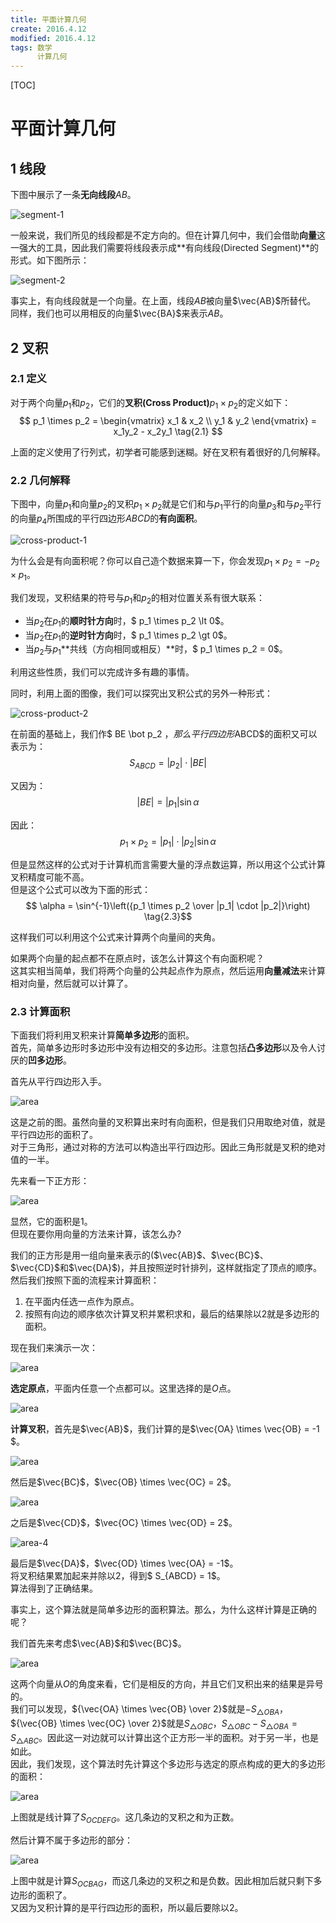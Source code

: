 ```yaml
---
title: 平面计算几何
create: 2016.4.12
modified: 2016.4.12
tags: 数学
      计算几何
---
```

[TOC]
# 平面计算几何
## 1 线段
下图中展示了一条**无向线段**$AB$。

![segment-1](http://git.oschina.net/riteme/blogimg/raw/master/geometry/segment-1.svg)

一般来说，我们所见的线段都是不定方向的。但在计算几何中，我们会借助**向量**这一强大的工具，因此我们需要将线段表示成**有向线段(Directed Segment)**的形式。如下图所示：

![segment-2](http://git.oschina.net/riteme/blogimg/raw/master/geometry/segment-2.svg)

事实上，有向线段就是一个向量。在上面，线段$AB$被向量$\vec{AB}$所替代。  
同样，我们也可以用相反的向量$\vec{BA}$来表示$AB$。

## 2 叉积
### 2.1 定义
对于两个向量$p_1$和$p_2$，它们的**叉积(Cross Product)**$p_1 \times p_2$的定义如下：
$$
p_1 \times p_2 = 
\begin{vmatrix}
x_1 & x_2 \\
y_1 & y_2
\end{vmatrix} = 
x_1y_2 - x_2y_1
\tag{2.1}
$$

上面的定义使用了行列式，初学者可能感到迷糊。好在叉积有着很好的几何解释。

### 2.2 几何解释
下图中，向量$p_1$和向量$p_2$的叉积$p_1 \times p_2$就是它们和与$p_1$平行的向量$p_3$和与$p_2$平行的向量$p_4$所围成的平行四边形$ABCD$的**有向面积**。

![cross-product-1](http://git.oschina.net/riteme/blogimg/raw/master/geometry/cross-product-1.svg)

为什么会是有向面积呢？你可以自己造个数据来算一下，你会发现$p_1 \times p_2 = -p_2 \times p_1$。

我们发现，叉积结果的符号与$p_1$和$p_2$的相对位置关系有很大联系：

* 当$p_2$在$p_1$的**顺时针方向**时，$ p_1 \times p_2 \lt 0$。  
* 当$p_2$在$p_1$的**逆时针方向**时，$ p_1 \times p_2 \gt 0$。  
* 当$p_2$与$p_1$**共线（方向相同或相反）**时，$ p_1 \times p_2 = 0$。

利用这些性质，我们可以完成许多有趣的事情。

同时，利用上面的图像，我们可以探究出叉积公式的另外一种形式：

![cross-product-2](http://git.oschina.net/riteme/blogimg/raw/master/geometry/cross-product-2.svg)

在前面的基础上，我们作$ BE \bot p_2 $，那么平行四边形$ABCD$的面积又可以表示为：
$$ S_{ABCD} = |p_2| \cdot |BE| $$

又因为：
$$ |BE| = |p_1| \sin \alpha $$

因此：
$$ p_1 \times p_2 = |p_1|\cdot|p_2|\sin \alpha \tag{2.2} $$

但是显然这样的公式对于计算机而言需要大量的浮点数运算，所以用这个公式计算叉积精度可能不高。  
但是这个公式可以改为下面的形式：
$$ \alpha = \sin^{-1}\left({p_1 \times p_2 \over |p_1| \cdot |p_2|}\right) \tag{2.3}$$

这样我们可以利用这个公式来计算两个向量间的夹角。

如果两个向量的起点都不在原点时，该怎么计算这个有向面积呢？  
这其实相当简单，我们将两个向量的公共起点作为原点，然后运用**向量减法**来计算相对向量，然后就可以计算了。

### 2.3 计算面积
下面我们将利用叉积来计算**简单多边形**的面积。  
首先，简单多边形时多边形中没有边相交的多边形。注意包括**凸多边形**以及令人讨厌的**凹多边形**。

首先从平行四边形入手。

![area](http://git.oschina.net/riteme/blogimg/raw/master/geometry/cross-product-1.svg)

这是之前的图。虽然向量的叉积算出来时有向面积，但是我们只用取绝对值，就是平行四边形的面积了。  
对于三角形，通过对称的方法可以构造出平行四边形。因此三角形就是叉积的绝对值的一半。

先来看一下正方形：

![area](http://git.oschina.net/riteme/blogimg/raw/master/geometry/area-1.svg)

显然，它的面积是$1$。  
但现在要你用向量的方法来计算，该怎么办?

我们的正方形是用一组向量来表示的($\vec{AB}$、$\vec{BC}$、$\vec{CD}$和$\vec{DA}$)，并且按照逆时针排列，这样就指定了顶点的顺序。  
然后我们按照下面的流程来计算面积：

1. 在平面内任选一点作为原点。  
2. 按照有向边的顺序依次计算叉积并累积求和，最后的结果除以$2$就是多边形的面积。

现在我们来演示一次：

![area](http://git.oschina.net/riteme/blogimg/raw/master/geometry/area-2.svg)

**选定原点**，平面内任意一个点都可以。这里选择的是$O$点。

![area](http://git.oschina.net/riteme/blogimg/raw/master/geometry/area-3.svg)

**计算叉积**，首先是$\vec{AB}$，我们计算的是$\vec{OA} \times \vec{OB} = -1 $。

![area](http://git.oschina.net/riteme/blogimg/raw/master/geometry/area-4.svg)

然后是$\vec{BC}$，$\vec{OB} \times \vec{OC} = 2$。

![area](http://git.oschina.net/riteme/blogimg/raw/master/geometry/area-5.svg)

之后是$\vec{CD}$，$\vec{OC} \times \vec{OD} = 2$。

![area-4](http://git.oschina.net/riteme/blogimg/raw/master/geometry/area-6.svg)

最后是$\vec{DA}$，$\vec{OD} \times \vec{OA} = -1$。  
将叉积结果累加起来并除以$2$，得到$ S_{ABCD} = 1$。  
算法得到了正确结果。

事实上，这个算法就是简单多边形的面积算法。那么，为什么这样计算是正确的呢？

我们首先来考虑$\vec{AB}$和$\vec{BC}$。

![area](http://git.oschina.net/riteme/blogimg/raw/master/geometry/area-7.svg)

这两个向量从$O$的角度来看，它们是相反的方向，并且它们叉积出来的结果是异号的。  
我们可以发现，${\vec{OA} \times \vec{OB} \over 2}$就是$-S_{\triangle OBA}$，${\vec{OB} \times \vec{OC} \over 2}$就是$S_{\triangle OBC}$，$S_{\triangle OBC}-S_{\triangle OBA} = S_{\triangle ABC}$。因此这一对边就可以计算出这个正方形一半的面积。对于另一半，也是如此。  
因此，我们发现，这个算法时先计算这个多边形与选定的原点构成的更大的多边形的面积：

![area](http://git.oschina.net/riteme/blogimg/raw/master/geometry/area-8.svg)

上图就是线计算了$S_{OCDEFG}$。这几条边的叉积之和为正数。

然后计算不属于多边形的部分：

![area](http://git.oschina.net/riteme/blogimg/raw/master/geometry/area-9.svg)

上图中就是计算$S_{OCBAG}$，而这几条边的叉积之和是负数。因此相加后就只剩下多边形的面积了。  
又因为叉积计算的是平行四边形的面积，所以最后要除以$2$。
